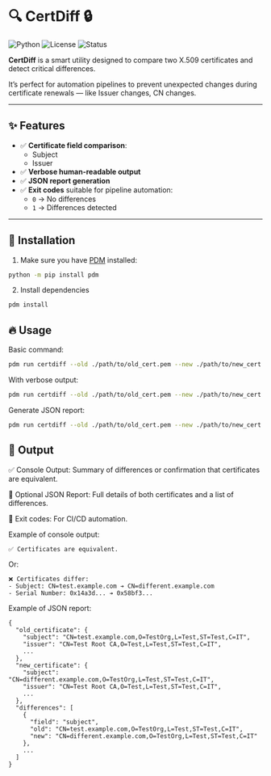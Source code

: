 # 🔍 CertDiff 🔒

![Python](https://img.shields.io/badge/python-3.12+-blue?logo=python)
![License](https://img.shields.io/badge/license-MIT-green)
![Status](https://img.shields.io/badge/status-active-brightgreen)

**CertDiff** is a smart utility designed to compare two X.509 certificates and detect critical differences.

It’s perfect for automation pipelines to prevent unexpected changes during certificate renewals — like Issuer changes, CN changes.

---

## ✨ Features

- ✅ **Certificate field comparison**:
  - Subject
  - Issuer
- ✅ **Verbose human-readable output**
- ✅ **JSON report generation**
- ✅ **Exit codes** suitable for pipeline automation:
  - `0` → No differences
  - `1` → Differences detected

---

## 🚀 Installation

1. Make sure you have [PDM](https://pdm.fming.dev/latest/#installation) installed:

```bash
python -m pip install pdm
```

2. Install dependencies
```bash
pdm install
```

## 🔥 Usage

Basic command:

```bash
pdm run certdiff --old ./path/to/old_cert.pem --new ./path/to/new_cert.pem
```

With verbose output:

```bash
pdm run certdiff --old ./path/to/old_cert.pem --new ./path/to/new_cert.pem --verbose
```

Generate JSON report:

```bash
pdm run certdiff --old ./path/to/old_cert.pem --new ./path/to/new_cert.pem --report-json ./report.json
```

## 📂 Output

✅ Console Output: Summary of differences or confirmation that certificates are equivalent.

📝 Optional JSON Report: Full details of both certificates and a list of differences.

🔖 Exit codes: For CI/CD automation.

Example of console output:

    ✅ Certificates are equivalent.

Or:

    ❌ Certificates differ:
    - Subject: CN=test.example.com ➔ CN=different.example.com
    - Serial Number: 0x14a3d... ➔ 0x58bf3...

Example of JSON report:

    {
      "old_certificate": {
        "subject": "CN=test.example.com,O=TestOrg,L=Test,ST=Test,C=IT",
        "issuer": "CN=Test Root CA,O=Test,L=Test,ST=Test,C=IT",
        ...
      },
      "new_certificate": {
        "subject": "CN=different.example.com,O=TestOrg,L=Test,ST=Test,C=IT",
        "issuer": "CN=Test Root CA,O=Test,L=Test,ST=Test,C=IT",
        ...
      },
      "differences": [
        {
          "field": "subject",
          "old": "CN=test.example.com,O=TestOrg,L=Test,ST=Test,C=IT",
          "new": "CN=different.example.com,O=TestOrg,L=Test,ST=Test,C=IT"
        },
        ...
      ]
    }

